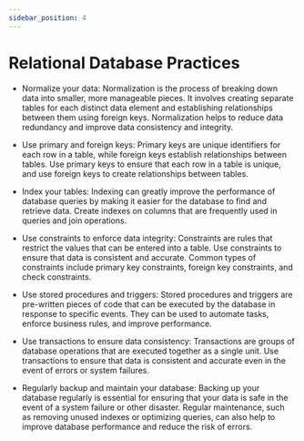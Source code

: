 ```yaml
---
sidebar_position: 4
---
```


# Relational Database Practices

- Normalize your data: Normalization is the process of breaking down data into smaller, more manageable pieces. It involves creating separate tables for each distinct data element and establishing relationships between them using foreign keys. Normalization helps to reduce data redundancy and improve data consistency and integrity.

- Use primary and foreign keys: Primary keys are unique identifiers for each row in a table, while foreign keys establish relationships between tables. Use primary keys to ensure that each row in a table is unique, and use foreign keys to create relationships between tables.

- Index your tables: Indexing can greatly improve the performance of database queries by making it easier for the database to find and retrieve data. Create indexes on columns that are frequently used in queries and join operations.

- Use constraints to enforce data integrity: Constraints are rules that restrict the values that can be entered into a table. Use constraints to ensure that data is consistent and accurate. Common types of constraints include primary key constraints, foreign key constraints, and check constraints.

- Use stored procedures and triggers: Stored procedures and triggers are pre-written pieces of code that can be executed by the database in response to specific events. They can be used to automate tasks, enforce business rules, and improve performance.

- Use transactions to ensure data consistency: Transactions are groups of database operations that are executed together as a single unit. Use transactions to ensure that data is consistent and accurate even in the event of errors or system failures.

- Regularly backup and maintain your database: Backing up your database regularly is essential for ensuring that your data is safe in the event of a system failure or other disaster. Regular maintenance, such as removing unused indexes or optimizing queries, can also help to improve database performance and reduce the risk of errors.
